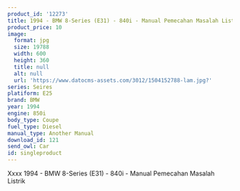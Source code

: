 ```yaml
---
product_id: '12273'
title: 1994 - BMW 8-Series (E31) - 840i - Manual Pemecahan Masalah Listrik
product_price: 10
image:
  format: jpg
  size: 19788
  width: 600
  height: 360
  title: null
  alt: null
  url: 'https://www.datocms-assets.com/3012/1504152788-lam.jpg?'
series: Seires
platiform: E25
brand: BMW
year: 1994
engine: 850i
body_type: Coupe
fuel_type: Diesel
manual_type: Another Manual
download_id: 121
send_owl: Car
id: singleproduct
---
```


Xxxx
1994 - BMW 8-Series (E31) - 840i - Manual Pemecahan Masalah Listrik